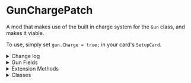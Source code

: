 # GunChargePatch

A mod that makes use of the built in charge system for the `Gun` class, and makes it viable.

To use, simply set `gun.Charge = true;` in your card's `SetupCard`.

<details>
<summary>Change log</summary>

----
### v0.0.0
- Initial Release

</details>



<details>
<summary>Gun Fields</summary>
### useCharge()
```cs
bool useCharge
```
#### Description
Tells a gun that it's a charged weapon now.

### chargeDamageMultiplier()
```cs
float chargeDamageMultiplier
```
#### Description
The multiplier for a gun's damage based on its charge. Default value of 1.

### chargeSpeedTo()
```cs
float chargeSpeedTo
```
#### Description
The multiplier for a gun's bullet speed based on its charge. Default value of 1.
</details>

<details>
<summary>Extension Methods</summary>

## ProjectileHit

---

### BulletCharge()
```cs
float GetBulletCharge(this ProjectileHit instance)
```
#### Description
Returns the charge of the bullet instance.

#### Parameters

#### Example Usage
```CSHARP
float charge = this.gameObject.GetComponent<ProjectileHit>().GetBulletCharge().charge;
```

---

## Gun

---

### BulletCharge()
```cs
GunAdditionalData GetAdditionalData(this Gun instance)
```
#### Description
Returns the additional data associated with a gun object.

#### Parameters

#### Example Usage
```CSHARP
gun.GetAdditionalData().chargeTime = 1f;
```
</details>

<details>
<summary>Classes</summary>

### GunAdditionalData
```cs
class GunAdditionalData
```
#### Fields
- float chargeTime - default 1. How long it takes to charge a weapon.
- bool useDefaultChargingMethod - default true. Only change if you know what you're doing.

#### Description
Information associated with the `Gun` object for a player.

#### Example Usage
```CSHARP
gun.GetAdditionalData().chargeTime = 1f;
```
</details>